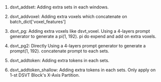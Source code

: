 1. dsvt_addset:
    Adding extra sets in each windows.

2. dsvt_addvoxel:
    Adding extra voxels which concatenate on batch_dict['voxel_features']

3. dsvt_pg:
    Adding extra voxels like dsvt_voxel.
    Using a 4-layers prompt generator to generate a pi(1, 192).
    pi do expend and add on extra voxels.

4. dsvt_pg2:
    Directly Using a 4-layers prompt generator to generate a prompt(1, 192).
    concatenate prompt to each sets.

5. dsvt_addtoken:
    Adding extra tokens in each sets.

6. dsvt_addtoken_shallow:
    Adding extra tokens in each sets.
    Only apply on 1-st DSVT Block's X-Axis Partition.